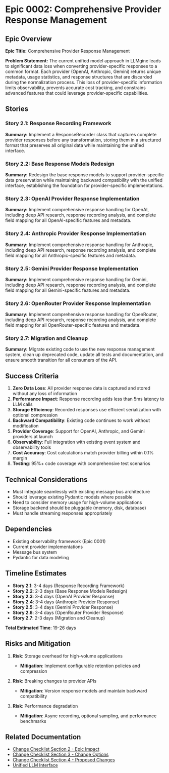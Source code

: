 # Epic 0002: Comprehensive Provider Response Management

## Epic Overview

**Epic Title:** Comprehensive Provider Response Management

**Problem Statement:**
The current unified model approach in LLMgine leads to significant data loss when converting provider-specific responses to a common format. Each provider (OpenAI, Anthropic, Gemini) returns unique metadata, usage statistics, and response structures that are discarded during the normalization process. This loss of provider-specific information limits observability, prevents accurate cost tracking, and constrains advanced features that could leverage provider-specific capabilities.

## Stories

### Story 2.1: Response Recording Framework
**Summary:** Implement a ResponseRecorder class that captures complete provider responses before any transformation, storing them in a structured format that preserves all original data while maintaining the unified interface.

### Story 2.2: Base Response Models Redesign
**Summary:** Redesign the base response models to support provider-specific data preservation while maintaining backward compatibility with the unified interface, establishing the foundation for provider-specific implementations.

### Story 2.3: OpenAI Provider Response Implementation
**Summary:** Implement comprehensive response handling for OpenAI, including deep API research, response recording analysis, and complete field mapping for all OpenAI-specific features and metadata.

### Story 2.4: Anthropic Provider Response Implementation
**Summary:** Implement comprehensive response handling for Anthropic, including deep API research, response recording analysis, and complete field mapping for all Anthropic-specific features and metadata.

### Story 2.5: Gemini Provider Response Implementation
**Summary:** Implement comprehensive response handling for Gemini, including deep API research, response recording analysis, and complete field mapping for all Gemini-specific features and metadata.

### Story 2.6: OpenRouter Provider Response Implementation
**Summary:** Implement comprehensive response handling for OpenRouter, including deep API research, response recording analysis, and complete field mapping for all OpenRouter-specific features and metadata.

### Story 2.7: Migration and Cleanup
**Summary:** Migrate existing code to use the new response management system, clean up deprecated code, update all tests and documentation, and ensure smooth transition for all consumers of the API.

## Success Criteria

1. **Zero Data Loss**: All provider response data is captured and stored without any loss of information
2. **Performance Impact**: Response recording adds less than 5ms latency to LLM calls
3. **Storage Efficiency**: Recorded responses use efficient serialization with optional compression
4. **Backward Compatibility**: Existing code continues to work without modification
5. **Provider Coverage**: Support for OpenAI, Anthropic, and Gemini providers at launch
6. **Observability**: Full integration with existing event system and observability tools
7. **Cost Accuracy**: Cost calculations match provider billing within 0.1% margin
8. **Testing**: 95%+ code coverage with comprehensive test scenarios

## Technical Considerations

- Must integrate seamlessly with existing message bus architecture
- Should leverage existing Pydantic models where possible
- Need to consider memory usage for high-volume applications
- Storage backend should be pluggable (memory, disk, database)
- Must handle streaming responses appropriately

## Dependencies

- Existing observability framework (Epic 0001)
- Current provider implementations
- Message bus system
- Pydantic for data modeling

## Timeline Estimates

- **Story 2.1**: 3-4 days (Response Recording Framework)
- **Story 2.2**: 2-3 days (Base Response Models Redesign)
- **Story 2.3**: 3-4 days (OpenAI Provider Response)
- **Story 2.4**: 3-4 days (Anthropic Provider Response)
- **Story 2.5**: 3-4 days (Gemini Provider Response)
- **Story 2.6**: 3-4 days (OpenRouter Provider Response)
- **Story 2.7**: 2-3 days (Migration and Cleanup)

**Total Estimated Time**: 19-26 days

## Risks and Mitigation

1. **Risk**: Storage overhead for high-volume applications
   - **Mitigation**: Implement configurable retention policies and compression

2. **Risk**: Breaking changes to provider APIs
   - **Mitigation**: Version response models and maintain backward compatibility

3. **Risk**: Performance degradation
   - **Mitigation**: Async recording, optional sampling, and performance benchmarks

## Related Documentation

- [Change Checklist Section 2 - Epic Impact](../change-checklist-section2-epic-impact.md)
- [Change Checklist Section 3 - Change Options](../change-checklist-section3-change-options.md)
- [Change Checklist Section 4 - Proposed Changes](../change-checklist-section4-proposed-changes.md)
- [Unified LLM Interface](../unified-llm-interface.md)